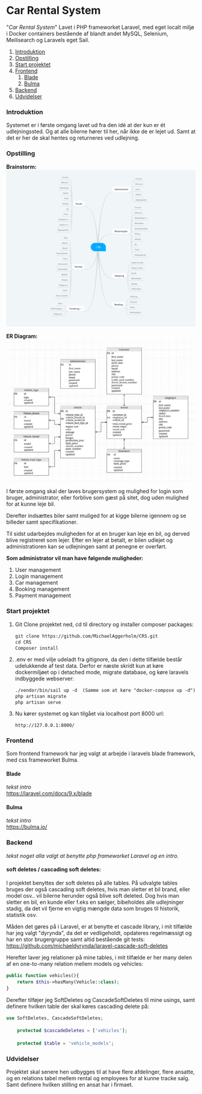 # Car Rental System

"<i>Car Rental System</i>" Lavet i PHP frameworket Laravel, med eget localt miljø i Docker containers bestående af blandt andet MySQL, Selenium, Meilisearch og Laravels eget Sail.

1. [Introduktion](#introduktion)
2. [Opstilling](#opstilling)
3. [Start projektet](#start-projektet)
4. [Frontend](#frontend)
   1. [Blade](#blade)
   2. [Bulma](#bulma)
5. [Backend](#backend)
6. [Udvidelser](#udvidelser)

### Introduktion

Systemet er i første omgang lavet ud fra den idé at der kun er ét udlejningssted. 
Og at alle bilerne hører til her, når ikke de er lejet ud. 
Samt at det er her de skal hentes og returneres ved udlejning.

### Opstilling

<b>Brainstorm:</b><br/>
![](.github/img/CRS_Brainstorm_28-05-2022.png)

<b>ER Diagram:</b><br/>
![](.github/img/CRS_ER_28-05-2022.png)

I første omgang skal der laves brugersystem og mulighed for login som bruger, administrator, eller forblive som gæst på sitet, dog uden mulighed for at kunne leje bil.

Derefter indsættes biler samt muliged for at kigge bilerne igennem og se billeder samt specifikationer.

Til sidst udarbejdes muligheden for at en bruger kan leje en bil, og derved blive registreret som lejer. Efter en lejer at betalt, er bilen udlejet og administratioren kan se udlejningen samt at penegne er overført.

<b>Som administrator vil man have følgende muligheder:</b>

   1. User management
   2. Login management
   3. Car management
   4. Booking management
   5. Payment management

### Start projektet

1. Git Clone projektet ned, cd til directory og installer composer packages:

       git clone https://github.com/MichaelAggerholm/CRS.git
       cd CRS
       Composer install

2. .env er med vilje udeladt fra gitignore, da den i dette tilfælde består udelukkende af test data.
Derfor er næste skridt kun at køre dockermiljøet op i detached mode, migrate database, og køre laravels indbyggede webserver:

       ./vendor/bin/sail up -d  (Samme som at køre "docker-compose up -d")
       php artisan migrate
       php artisan serve

3. Nu kører systemet og kan tilgået via localhost port 8000 url:

       http://127.0.0.1:8000/

### Frontend

Som frontend framework har jeg valgt at arbejde i laravels blade framework, med css frameworket Bulma.

#### Blade
*tekst intro* <br/>
https://laravel.com/docs/9.x/blade

#### Bulma
*tekst intro* <br/>
https://bulma.io/

### Backend

*tekst noget alla valgt at benytte php frameworket Laravel og en intro.* <br/>

#### soft deletes / cascading soft deletes:
I projektet benyttes der soft deletes på alle tables.
På udvalgte tables bruges der også cascading soft deletes, hvis man sletter et bil brand, eller model osv.. vil bilerne herunder også blive soft deleted.
Dog hvis man sletter en bil, en kunde eller f.eks en sælger, bibeholdes alle udlejninger stadig, da det vil fjerne en vigtig mængde data som bruges til historik, statistik osv.

Måden det gøres på i Laravel, er at benytte et cascade library, i mit tilfælde har jeg valgt "dyrynda", da det er vedligeholdt, opdateres regelmæssigt og har en stor brugergruppe samt altid bestående git tests:
https://github.com/michaeldyrynda/laravel-cascade-soft-deletes

Herefter laver jeg relationer på mine tables, i mit tilfælde er her many delen af en one-to-many relation mellem models og vehicles:
```PHP
public function vehicles(){
    return $this->hasMany(Vehicle::class);
}
```
Derefter tilføjer jeg SoftDeletes og CascadeSoftDeletes til mine usings, samt definere hvilken table der skal køres cascading delete på:
```PHP
use SoftDeletes, CascadeSoftDeletes;

    protected $cascadeDeletes = ['vehicles'];

    protected $table = 'vehicle_models';
```

### Udvidelser
Projektet skal senere hen udbygges til at have flere afdelinger, flere ansatte, og en relations tabel mellem rental og employees for at kunne tracke salg. Samt definere hvilken stilling en ansat har i firmaet.
